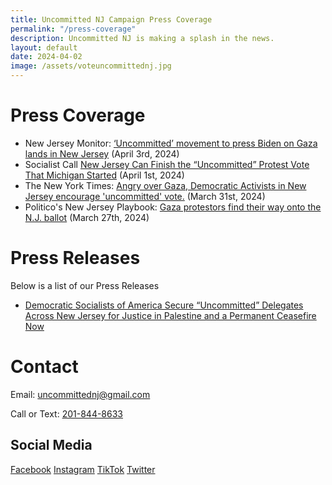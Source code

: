 ```yaml
---
title: Uncommitted NJ Campaign Press Coverage 
permalink: "/press-coverage"
description: Uncommitted NJ is making a splash in the news. 
layout: default
date: 2024-04-02
image: /assets/voteuncommittednj.jpg
---
```

Press Coverage
===

- New Jersey Monitor:
[‘Uncommitted’ movement to press Biden on Gaza lands in New
Jersey](https://newjerseymonitor.com/2024/04/03/uncommitted-movement-to-press-biden-on-gaza-lands-in-new-jersey/)
(April 3rd, 2024)
- Socialist Call [New Jersey Can Finish the “Uncommitted” Protest Vote That
  Michigan
Started](https://socialistcall.com/2024/04/01/new-jersey-uncommitted-campaign-dsa-biden/)
(April 1st, 2024)
- The New York Times: [Angry over Gaza, Democratic Activists in New Jersey
encourage 'uncommitted'
vote.](https://www.nytimes.com/live/2024/03/31/us/trump-biden-election#uncommitted-biden-gaza)
(March 31st, 2024)
- Politico's New Jersey Playbook: [Gaza protestors find their way onto the N.J.
ballot](https://www.politico.com/newsletters/new-jersey-playbook/2024/03/27/gaza-protesters-find-their-way-onto-the-n-j-ballot-00149251)
(March 27th, 2024)

Press Releases
===
Below is a list of our Press Releases

- [Democratic Socialists of America Secure “Uncommitted” Delegates Across New
Jersey for Justice in Palestine and a Permanent Ceasefire
Now](https://uncommittednj.org/campaign-launch-press-release)

Contact
===
Email: [uncommittednj@gmail.com](mailto:uncommittednj@gmail.com)

Call or Text: [201-844-8633](tel:+12018448633)

## Social Media
[Facebook](https://www.facebook.com/profile.php?id=61557751538139&mibextid=PlNXYD)
[Instagram](https://www.instagram.com/uncommittednj)
[TikTok](https://www.tiktok.com/@uncommittednj)
[Twitter](https://twitter.com/uncommittednj)
